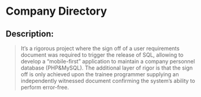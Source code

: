 # Company Directory

## Description: 
> It’s a rigorous project where the sign off of a user requirements document was required to trigger the release of SQL, allowing to develop a “mobile-first” application to maintain a company personnel database (PHP&MySQL). 
> The additional layer of rigor is that the sign off is only achieved upon the trainee programmer supplying an independently witnessed document confirming the system’s ability to perform error-free. 


